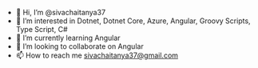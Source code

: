 - 👋 Hi, I’m @sivachaitanya37
- 👀 I’m interested in Dotnet, Dotnet Core, Azure, Angular, Groovy Scripts, Type Script, C#
- 🌱 I’m currently learning Angular
- 💞️ I’m looking to collaborate on Angular
- 📫 How to reach me sivachaitanya37@gmail.com

<!---
sivachaitanya37/sivachaitanya37 is a ✨ special ✨ repository because its `README.md` (this file) appears on your GitHub profile.
You can click the Preview link to take a look at your changes.
--->
